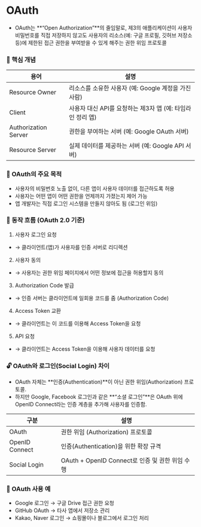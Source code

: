 # OAuth

- OAuth는 **“Open Authorization”**의 줄임말로, 제3의 애플리케이션이 사용자 비밀번호를 직접 저장하지 않고도 사용자의 리소스(예: 구글 프로필, 깃허브 저장소 등)에 제한된 접근 권한을 부여받을 수 있게 해주는 권한 위임 프로토콜


### 🧩 핵심 개념
| 용어                  | 설명                                                       |
|-----------------------|------------------------------------------------------------|
| Resource Owner        | 리소스를 소유한 사용자 (예: Google 계정을 가진 사람)       |
| Client                | 사용자 대신 API를 요청하는 제3자 앱 (예: 타임라인 정리 앱) |
| Authorization Server  | 권한을 부여하는 서버 (예: Google OAuth 서버)               |
| Resource Server       | 실제 데이터를 제공하는 서버 (예: Google API 서버)          |


### 🔐 OAuth의 주요 목적
- 사용자의 비밀번호 노출 없이, 다른 앱이 사용자 데이터를 접근하도록 허용
- 사용자는 어떤 앱이 어떤 권한을 언제까지 가졌는지 제어 가능
- 앱 개발자는 직접 로그인 시스템을 만들지 않아도 됨 (로그인 위임)


### 🔁 동작 흐름 (OAuth 2.0 기준)
1. 사용자 로그인 요청
  - → 클라이언트(앱)가 사용자를 인증 서버로 리디렉션
2. 사용자 동의
  - → 사용자는 권한 위임 페이지에서 어떤 정보에 접근을 허용할지 동의
3. Authorization Code 발급
  - → 인증 서버는 클라이언트에 일회용 코드를 줌 (Authorization Code)
4. Access Token 교환
  - → 클라이언트는 이 코드를 이용해 Access Token을 요청
5. API 요청
  - → 클라이언트는 Access Token을 이용해 사용자 데이터를 요청


### 🔓 OAuth와 로그인(Social Login) 차이
- OAuth 자체는 **인증(Authentication)**이 아닌 권한 위임(Authorization) 프로토콜.
- 하지만 Google, Facebook 로그인과 같은 **“소셜 로그인”**은 OAuth 위에 OpenID Connect라는 인증 계층을 추가해 사용자를 인증함.

| 구분               | 설명                                              |
|--------------------|---------------------------------------------------|
| OAuth              | 권한 위임 (Authorization) 프로토콜                |
| OpenID Connect     | 인증(Authentication)을 위한 확장 규격             |
| Social Login       | OAuth + OpenID Connect로 인증 및 권한 위임 수행   |


### 📌 OAuth 사용 예
- Google 로그인 → 구글 Drive 접근 권한 요청
- GitHub OAuth → 타사 앱에서 저장소 관리
- Kakao, Naver 로그인 → 쇼핑몰이나 블로그에서 로그인 처리
